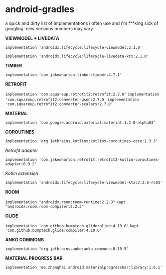# android-gradles
a quick and dirty list of implementations i often use and i'm f**king sick of googling. new versions numbers may vary

  
  
   
**VIEWMODEL + LIVEDATA**

`implementation 'androidx.lifecycle:lifecycle-viewmodel:2.1.0'`

`implementation 'androidx.lifecycle:lifecycle-livedata-ktx:2.1.0'`


**TIMBER**

`implementation 'com.jakewharton.timber:timber:4.7.1'`
    

**RETROFIT**

`implementation 'com.squareup.retrofit2:retrofit:2.7.0'`
`implementation 'com.squareup.retrofit2:converter-gson:2.7.0'`
`implementation 'com.squareup.retrofit2:converter-scalars:2.7.0'`

    
**MATERIAL**

`implementation 'com.google.android.material:material:1.2.0-alpha03'
`

**COROUTINES**

`implementation 'org.jetbrains.kotlinx:kotlinx-coroutines-core:1.3.3'`

*Retrofit adapter*
	
`implementation 'com.jakewharton.retrofit:retrofit2-kotlin-coroutines-adapter:0.9.2'`


*Kotlin extension*
	
`implementation 'androidx.lifecycle:lifecycle-viewmodel-ktx:2.2.0-rc03'`


**ROOM**

`implementation "androidx.room:room-runtime:2.2.3"`
`kapt "androidx.room:room-compiler:2.2.3"`

**GLIDE**

`implementation 'com.github.bumptech.glide:glide:4.10.0'`
`kapt 'com.github.bumptech.glide:compiler:4.10.0'`

**ANKO COMMONS**

`implementation "org.jetbrains.anko:anko-commons:0.10.5"`

**MATERIAL PROGRESS BAR**

`implementation 'me.zhanghai.android.materialprogressbar:library:1.6.1'`